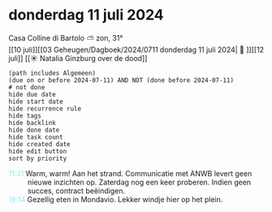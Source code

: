 # donderdag 11 juli 2024

Casa Colline di Bartolo ⛅ zon, 31°<br>[[10 juli]][[03 Geheugen/Dagboek/2024/0711 donderdag 11 juli 2024| 📓 ]][[12 juli]]
[[☀️ Natalia Ginzburg over de dood]]
```tasks
(path includes Algemeen)
(due on or before 2024-07-11) AND NOT (done before 2024-07-11)
# not done
hide due date
hide start date
hide recurrence rule
hide tags
hide backlink
hide done date
hide task count
hide created date
hide edit button
sort by priority 
```
<p style="padding-left: 2.7em; text-indent: -2.7em; margin: 0"><font color=#8be9f4>11:31</font>  Warm, warm! Aan het strand. Communicatie met ANWB levert geen nieuwe inzichten op. Zaterdag nog een keer proberen. Indien geen succes, contract beëindigen. </p>   
<p style="padding-left: 2.7em; text-indent: -2.7em; margin: 0"><font color=#8be9f4>19:14</font>  Gezellig eten in Mondavio. Lekker windje hier op het plein. </p>   
